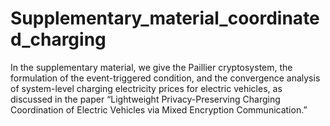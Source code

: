 # Supplementary_material_coordinated_charging
In the supplementary material, we give the Paillier cryptosystem, the formulation of the event-triggered condition, and the convergence analysis of system-level charging electricity prices for electric vehicles, as discussed in the paper “Lightweight Privacy-Preserving Charging Coordination of Electric Vehicles via Mixed Encryption Communication.”
